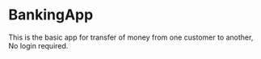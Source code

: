 # BankingApp
This is the basic app for transfer of money from one customer to another, No login required.
